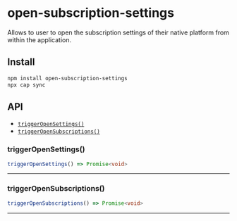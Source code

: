 # open-subscription-settings

Allows to user to open the subscription settings of their native platform from within the application.

## Install

```bash
npm install open-subscription-settings
npx cap sync
```

## API

<docgen-index>

* [`triggerOpenSettings()`](#triggeropensettings)
* [`triggerOpenSubscriptions()`](#triggeropensubscriptions)

</docgen-index>

<docgen-api>
<!--Update the source file JSDoc comments and rerun docgen to update the docs below-->

### triggerOpenSettings()

```typescript
triggerOpenSettings() => Promise<void>
```

--------------------


### triggerOpenSubscriptions()

```typescript
triggerOpenSubscriptions() => Promise<void>
```

--------------------

</docgen-api>

